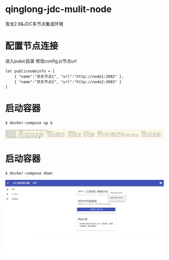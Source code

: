 # qinglong-jdc-mulit-node
青龙2.8&amp;JDC多节点集成环境

# 配置节点连接
进入pubic目录 修改config.js节点url
```script
let publicnodeinfo = [
	{ "name":"京东节点1", "url":"http://node1:3002" },
	{ "name":"京东节点2", "url":"http://node2:3003" }
]
```
# 启动容器
```shell
$ docker-compose up &
```
![pic.png](pic.png)

# 启动容器
```shell
$ docker-compose down
```

![mulit-node.png](mulit-node.png)